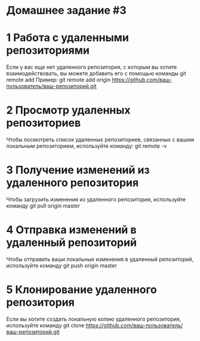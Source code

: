 # Домашнее задание #3

# 1 Работа с удаленными репозиториями
Если у вас еще нет удаленного репозитория, с которым вы хотите взаимодействовать, вы можете добавить его с помощью команды git remote add
Пример: git remote add origin https://github.com/ваш-пользователь/ваш-репозиторий.git
# 2 Просмотр удаленных репозиториев
Чтобы посмотреть список удаленных репозиториев, связанных с вашим локальным репозиторием, используйте команду: git remote -v
# 3 Получение изменений из удаленного репозитория
Чтобы загрузить изменения из удаленного репозитория, используйте команду git pull origin master
# 4 Отправка изменений в удаленный репозиторий
Чтобы отправить ваши локальные изменения в удаленный репозиторий, используйте команду git push origin master
# 5 Клонирование удаленного репозитория
Если вы хотите создать локальную копию удаленного репозитория, используйте команду git clone https://github.com/ваш-пользователь/ваш-репозиторий.git

